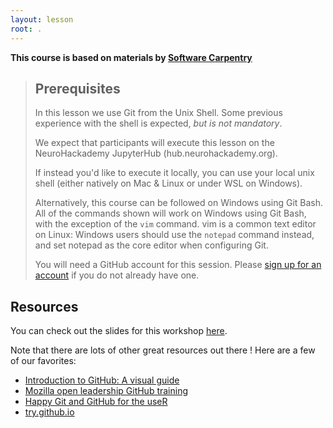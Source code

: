 ```yaml
---
layout: lesson
root: .
---
```

**This course is based on materials by [Software Carpentry](http://www.software-carpentry.org)**

> ## Prerequisites
> In this lesson we use Git from the Unix Shell.
> Some previous experience with the shell is expected,
> *but is not mandatory*.
>
> We expect that participants will execute this lesson on the
> NeuroHackademy JupyterHub (hub.neurohackademy.org).
>
> If instead you'd like to execute it locally, you can use your
> local unix shell (either natively on Mac & Linux or under WSL on Windows).
>
> Alternatively, this course can be followed on Windows using
> Git Bash.
> All of the commands shown will work on Windows using Git Bash,
> with the exception of the `vim` command.
> vim is a common text editor on Linux:
> Windows users should use the `notepad` command instead, and set
> notepad as the core editor when configuring Git.
>
> You will need a GitHub account for this session.
> Please [sign up for an account](https://github.com/)
> if you do not already have one.

## Resources

You can check out the slides for this workshop [here](https://slides.com/emdupre/git-course).

Note that there are lots of other great resources out there !
Here are a few of our favorites:

* [Introduction to GitHub: A visual guide](https://zenodo.org/record/3369466)
* [Mozilla open leadership GitHub training](https://mozilla.github.io/open-leadership-training-series/articles/get-your-project-online/introducing-github-for-collaborative-work-and-version-control/)
* [Happy Git and GitHub for the useR](https://happygitwithr.com/)
* [try.github.io](https://try.github.io/)
